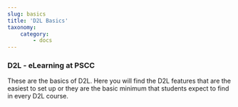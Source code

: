 ```yaml
---
slug: basics
title: 'D2L Basics'
taxonomy:
    category:
        - docs
---
```


### D2L - eLearning at PSCC

These are the basics of D2L.  Here you will find the D2L features that are the easiest to set up or they are the basic minimum that students expect to find in every D2L course.
